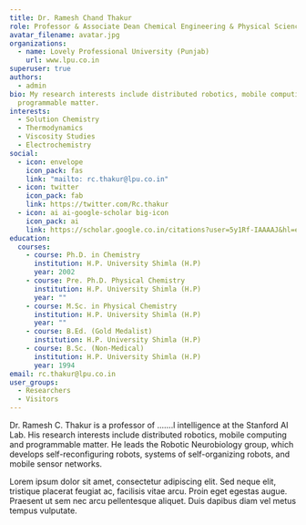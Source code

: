 ```yaml
---
title: Dr. Ramesh Chand Thakur
role: Professor & Associate Dean Chemical Engineering & Physical Sciences
avatar_filename: avatar.jpg
organizations:
  - name: Lovely Professional University (Punjab)
    url: www.lpu.co.in
superuser: true
authors:
  - admin
bio: My research interests include distributed robotics, mobile computing and
  programmable matter.
interests:
  - Solution Chemistry
  - Thermodynamics
  - Viscosity Studies
  - Electrochemistry
social:
  - icon: envelope
    icon_pack: fas
    link: "mailto: rc.thakur@lpu.co.in"
  - icon: twitter
    icon_pack: fab
    link: https://twitter.com/Rc.thakur
  - icon: ai ai-google-scholar big-icon
    icon_pack: ai
    link: https://scholar.google.co.in/citations?user=5y1Rf-IAAAAJ&hl=en
education:
  courses:
    - course: Ph.D. in Chemistry
      institution: H.P. University Shimla (H.P)
      year: 2002
    - course: Pre. Ph.D. Physical Chemistry
      institution: H.P. University Shimla (H.P)
      year: ""
    - course: M.Sc. in Physical Chemistry
      institution: H.P. University Shimla (H.P)
      year: ""
    - course: B.Ed. (Gold Medalist)
      institution: H.P. University Shimla (H.P)
    - course: B.Sc. (Non-Medical)
      institution: H.P. University Shimla (H.P)
      year: 1994
email: rc.thakur@lpu.co.in
user_groups:
  - Researchers
  - Visitors
---
```

Dr. Ramesh C. Thakur is a professor of .......l intelligence at the Stanford AI Lab. His research interests include distributed robotics, mobile computing and programmable matter. He leads the Robotic Neurobiology group, which develops self-reconfiguring robots, systems of self-organizing robots, and mobile sensor networks.

Lorem ipsum dolor sit amet, consectetur adipiscing elit. Sed neque elit, tristique placerat feugiat ac, facilisis vitae arcu. Proin eget egestas augue. Praesent ut sem nec arcu pellentesque aliquet. Duis dapibus diam vel metus tempus vulputate.